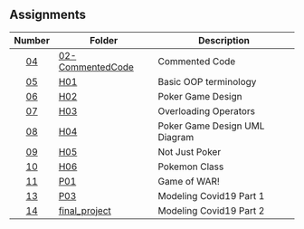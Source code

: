 ## Assignments

| Number | Folder | Description |
| :---------: | ----------- | ---------------- |
| [04](https://github.com/maepreville/2143-OOP-Preville/tree/master/Assignments/02-CommentedCode) | [02-CommentedCode](https://github.com/maepreville/2143-OOP-Preville/tree/master/Assignments/02-CommentedCode) | Commented Code |
| [05](https://github.com/maepreville/2143-OOP-Preville/tree/master/Assignments/H01) | [H01](https://github.com/maepreville/2143-OOP-Preville/tree/master/Assignments/H01) | Basic OOP terminology |
| [06](https://github.com/maepreville/2143-OOP-Preville/tree/master/Assignments/H02) | [H02](https://github.com/maepreville/2143-OOP-Preville/tree/master/Assignments/H02) | Poker Game Design |
| [07](https://github.com/maepreville/2143-OOP-Preville/tree/master/Assignments/H03) | [H03](https://github.com/maepreville/2143-OOP-Preville/tree/master/Assignments/H03) | Overloading Operators |
| [08](https://github.com/maepreville/2143-OOP-Preville/tree/master/Assignments/H04) | [H04](https://github.com/maepreville/2143-OOP-Preville/tree/master/Assignments/H04) | Poker Game Design UML Diagram |
| [09](https://github.com/maepreville/2143-OOP-Preville/tree/master/Assignments/H05) | [H05](https://github.com/maepreville/2143-OOP-Preville/tree/master/Assignments/H05) | Not Just Poker |
| [10](https://github.com/maepreville/2143-OOP-Preville/tree/master/Assignments/H06) | [H06](https://github.com/maepreville/2143-OOP-Preville/tree/master/Assignments/H06) | Pokemon Class |
| [11](https://github.com/maepreville/2143-OOP-Preville/tree/master/Assignments/P01) | [P01](https://github.com/maepreville/2143-OOP-Preville/tree/master/Assignments/P01) | Game of WAR! |
| [13](https://github.com/maepreville/2143-OOP-Preville/tree/master/Assignments/P03) | [P03](https://github.com/maepreville/2143-OOP-Preville/tree/master/Assignments/P03) | Modeling Covid19 Part 1 |
| [14](https://github.com/maepreville/2143-OOP-Preville/tree/master/Assignments/final_project) | [final_project](https://github.com/maepreville/2143-OOP-Preville/tree/master/Assignments/final_project) | Modeling Covid19 Part 2 |
